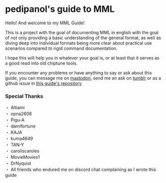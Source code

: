 # pedipanol's guide to MML

Hello! And welcome to my MML Guide!

This is a project with the goal of documenting MML in english with the goal of not only providing a basic understanding of the general format, as well as diving deep into individual formats being more clear about practical use scenarios compared to rigid command documentation.

I hope this will help you in whatever your goal is, or at least that it serves as a good read into old chiptune tools.

If you encounter any problems or have anything to say or ask about this guide, you can message me on [mastodon](https://mastodon.social/@pedipanol), send me an ask on [tumblr](https://www.tumblr.com/pedipanol) or as a github issue in [this guide's repository](https://github.com/pedipanol/mml-guide)

### Special Thanks
 ・ Altiami  
 ・ opna2608  
 ・ Pigu-A  
 ・ damifortune  
 ・ KAJA  
 ・ kuma4649  
 ・ TAN-Y  
 ・ caroliscaroles   
 ・ MovieMovies1  
 ・ DrNyquist  
 ・ All friends who endured me on discord chat complaining as I wrote this guide